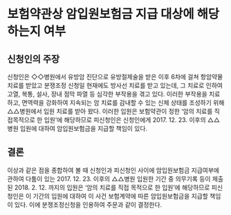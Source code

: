 # 보험약관상 암입원보험금 지급 대상에 해당하는지 여부

## 신청인의 주장

신청인은 ◇◇병원에서 유방암 진단으로 유방절제술을 받은 이후 6차에 걸쳐 항암약물치료를 받았고 분쟁조정 신청일 현재에도 방사선 치료를 받고 있는데, 그 치료로 인하여 고열, 복통, 설사, 장내 점막 파열 등 심각한 부작용을 겪고 있다. 이러한 부작용을 치료하고, 면역력을 강화하여 지속되는 암 치료를 감내할 수 있는 신체 상태를 조성하기 위해 △△병원에서 입원 치료를 받아 왔다. 이러한 입원은 보험약관이 정한 ‘암의 치료를 직접목적으로 한 입원’에 해당하므로 피신청인은 신청인에게 2017. 12. 23. 이후의 △△병원 입원에 대하여 암입원보험금을 지급할 책임이 있다.

## 결론
이상과 같은 점을 종합하여 볼 때 신청인과 피신청인 사이에 암입원보험금 지급여부에 관하여 다툼이 있는 2017. 12. 23. 이후의 △△병원 입원한 기간 중 의무기록 등이 제출된 2018. 2. 12. 까지의 입원은 ‘암의 치료를 직접 목적으로 한 입원’에 해당하므로 피신청인은 이 기간의 입원에 대하여 이 사건 보험계약에 따른 암입원보험금을 지급할 책임이 있다. 이에 분쟁조정신청을 인용하여 주문과 같이 결정한다.